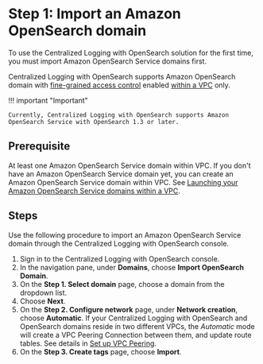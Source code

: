 # Step 1: Import an Amazon OpenSearch domain

To use the Centralized Logging with OpenSearch solution for the first time, you must import Amazon OpenSearch Service domains first.

Centralized Logging with OpenSearch supports Amazon OpenSearch domain with [fine-grained access control](https://docs.aws.amazon.com/opensearch-service/latest/developerguide/fgac.html) enabled [within a VPC](https://docs.aws.amazon.com/opensearch-service/latest/developerguide/vpc.html) only. 

!!! important "Important"
    
    Currently, Centralized Logging with OpenSearch supports Amazon OpenSearch Service with OpenSearch 1.3 or later.

## Prerequisite

At least one Amazon OpenSearch Service domain within VPC. If you don't have an Amazon OpenSearch Service domain yet, you can create an Amazon OpenSearch Service domain within VPC. See [Launching your Amazon OpenSearch Service domains within a VPC][vpc]. 

## Steps
Use the following procedure to import an Amazon OpenSearch Service domain through the Centralized Logging with OpenSearch console.

1. Sign in to the Centralized Logging with OpenSearch console.
2. In the navigation pane, under **Domains**, choose **Import OpenSearch Domain**. 
3. On the **Step 1. Select domain** page, choose a domain from the dropdown list. 
4. Choose **Next**.
5. On the **Step 2. Configure network** page, under **Network creation**, choose **Automatic**. If your Centralized Logging with OpenSearch and OpenSearch domains reside in two different VPCs, the *Automatic* mode will create a VPC Peering Connection between them, and update route tables. See details in [Set up VPC Peering](../domains/import.md#set-up-vpc-peering). 
6. On the **Step 3. Create tags** page, choose **Import**.

[dg]: https://docs.aws.amazon.com/opensearch-service/latest/developerguide/createupdatedomains.html 
[vpc]:https://docs.aws.amazon.com/opensearch-service/latest/developerguide/vpc.html

